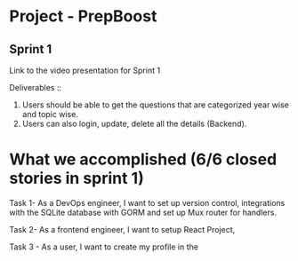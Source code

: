 # Project - PrepBoost

## Sprint 1

Link to the video presentation for Sprint 1

Deliverables :: 

1. Users should be able to get the questions that are categorized year wise and topic wise.
2. Users can also login, update, delete all the details (Backend).

# What we accomplished (6/6 closed stories in sprint 1)

Task 1- As a DevOps engineer, I want to set up version control, integrations with the SQLite database with GORM and set up Mux router for handlers.

Task 2- As a frontend engineer, I want to setup React Project, 

Task 3 - As a user, I want to create my profile in the 






